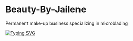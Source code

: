 # Beauty-By-Jailene
Permanent make-up business 
specializing in microblading


[![Typing SVG](https://readme-typing-svg.demolab.com/?lines=Developer+Meroni;Delegations;Registration+Calendar+Links;RoutesSearchBar+Mongo+Deployment;Developer+Karlie;Delegations;Controllers+SearchBar;Mongo+Deployment+LoginForm;Developer+Tara;Delegations;Models+ImageCSS+Mongo;Deployment+Routes+Styling;Developer+Victor;Delegations;Models+Place+HeaderCSS+Styling;Developer+Alejandro;Delegations;Models+User+LoginCSS;IndexCSS+Styling)](https://git.io/typing-svg)

